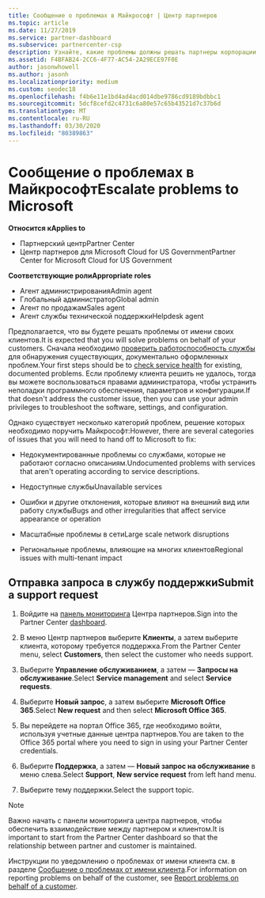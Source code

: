 ```yaml
---
title: Сообщение о проблемах в Майкрософт | Центр партнеров
ms.topic: article
ms.date: 11/27/2019
ms.service: partner-dashboard
ms.subservice: partnercenter-csp
description: Узнайте, какие проблемы должны решать партнеры корпорации Майкрософт для своих клиентов и какие проблемы может потребоваться передать корпорации Майкрософт.
ms.assetid: F4BFAB24-2CC6-4F77-AC54-2A29ECE97F0E
author: jasonwhowell
ms.author: jasonh
ms.localizationpriority: medium
ms.custom: seodec18
ms.openlocfilehash: f4b6e11e1bd4ad4acd014dbe9786cd9189bdbbc1
ms.sourcegitcommit: 5dcf8cefd2c4731c6a80e57c65b43521d7c37b6d
ms.translationtype: MT
ms.contentlocale: ru-RU
ms.lasthandoff: 03/30/2020
ms.locfileid: "80389863"
---
```

# <a name="escalate-problems-to-microsoft"></a><span data-ttu-id="bf4ec-103">Сообщение о проблемах в Майкрософт</span><span class="sxs-lookup"><span data-stu-id="bf4ec-103">Escalate problems to Microsoft</span></span>

<span data-ttu-id="bf4ec-104">**Относится к**</span><span class="sxs-lookup"><span data-stu-id="bf4ec-104">**Applies to**</span></span>

- <span data-ttu-id="bf4ec-105">Партнерский центр</span><span class="sxs-lookup"><span data-stu-id="bf4ec-105">Partner Center</span></span>
- <span data-ttu-id="bf4ec-106">Центр партнеров для Microsoft Cloud for US Government</span><span class="sxs-lookup"><span data-stu-id="bf4ec-106">Partner Center for Microsoft Cloud for US Government</span></span>

<span data-ttu-id="bf4ec-107">**Соответствующие роли**</span><span class="sxs-lookup"><span data-stu-id="bf4ec-107">**Appropriate roles**</span></span>

- <span data-ttu-id="bf4ec-108">Агент администрирования</span><span class="sxs-lookup"><span data-stu-id="bf4ec-108">Admin agent</span></span>
- <span data-ttu-id="bf4ec-109">Глобальный администратор</span><span class="sxs-lookup"><span data-stu-id="bf4ec-109">Global admin</span></span>
- <span data-ttu-id="bf4ec-110">Агент по продажам</span><span class="sxs-lookup"><span data-stu-id="bf4ec-110">Sales agent</span></span>
- <span data-ttu-id="bf4ec-111">Агент службы технической поддержки</span><span class="sxs-lookup"><span data-stu-id="bf4ec-111">Helpdesk agent</span></span>

<span data-ttu-id="bf4ec-112">Предполагается, что вы будете решать проблемы от имени своих клиентов.</span><span class="sxs-lookup"><span data-stu-id="bf4ec-112">It is expected that you will solve problems on behalf of your customers.</span></span> <span data-ttu-id="bf4ec-113">Сначала необходимо [проверить работоспособность службы](check-service-health.md) для обнаружения существующих, документально оформленных проблем.</span><span class="sxs-lookup"><span data-stu-id="bf4ec-113">Your first steps should be to [check service health](check-service-health.md) for existing, documented problems.</span></span> <span data-ttu-id="bf4ec-114">Если проблему клиента решить не удалось, тогда вы можете воспользоваться правами администратора, чтобы устранить неполадки программного обеспечения, параметров и конфигурации.</span><span class="sxs-lookup"><span data-stu-id="bf4ec-114">If that doesn't address the customer issue, then you can use your admin privileges to troubleshoot the software, settings, and configuration.</span></span>

<span data-ttu-id="bf4ec-115">Однако существует несколько категорий проблем, решение которых необходимо поручить Майкрософт:</span><span class="sxs-lookup"><span data-stu-id="bf4ec-115">However, there are several categories of issues that you will need to hand off to Microsoft to fix:</span></span>

- <span data-ttu-id="bf4ec-116">Недокументированные проблемы со службами, которые не работают согласно описаниям.</span><span class="sxs-lookup"><span data-stu-id="bf4ec-116">Undocumented problems with services that aren't operating according to service descriptions.</span></span>

- <span data-ttu-id="bf4ec-117">Недоступные службы</span><span class="sxs-lookup"><span data-stu-id="bf4ec-117">Unavailable services</span></span>

- <span data-ttu-id="bf4ec-118">Ошибки и другие отклонения, которые влияют на внешний вид или работу службы</span><span class="sxs-lookup"><span data-stu-id="bf4ec-118">Bugs and other irregularities that affect service appearance or operation</span></span>

- <span data-ttu-id="bf4ec-119">Масштабные проблемы в сети</span><span class="sxs-lookup"><span data-stu-id="bf4ec-119">Large scale network disruptions</span></span>

- <span data-ttu-id="bf4ec-120">Региональные проблемы, влияющие на многих клиентов</span><span class="sxs-lookup"><span data-stu-id="bf4ec-120">Regional issues with multi-tenant impact</span></span>

## <a name="submit-a-support-request"></a><span data-ttu-id="bf4ec-121">Отправка запроса в службу поддержки</span><span class="sxs-lookup"><span data-stu-id="bf4ec-121">Submit a support request</span></span>

1. <span data-ttu-id="bf4ec-122">Войдите на [панель мониторинга](https://partner.microsoft.com/dashboard) Центра партнеров.</span><span class="sxs-lookup"><span data-stu-id="bf4ec-122">Sign into the Partner Center [dashboard](https://partner.microsoft.com/dashboard).</span></span>

2. <span data-ttu-id="bf4ec-123">В меню Центр партнеров выберите **Клиенты**, а затем выберите клиента, которому требуется поддержка.</span><span class="sxs-lookup"><span data-stu-id="bf4ec-123">From the Partner Center menu, select **Customers**, then select the customer who needs support.</span></span>

3. <span data-ttu-id="bf4ec-124">Выберите **Управление обслуживанием**, а затем — **Запросы на обслуживание**.</span><span class="sxs-lookup"><span data-stu-id="bf4ec-124">Select **Service management** and select **Service requests**.</span></span>

4. <span data-ttu-id="bf4ec-125">Выберите **Новый запрос**, а затем выберите **Microsoft Office 365**.</span><span class="sxs-lookup"><span data-stu-id="bf4ec-125">Select **New request** and then select **Microsoft Office 365**.</span></span>

5. <span data-ttu-id="bf4ec-126">Вы перейдете на портал Office 365, где необходимо войти, используя учетные данные центра партнеров.</span><span class="sxs-lookup"><span data-stu-id="bf4ec-126">You are taken to the Office 365 portal where you need to sign in using your Partner Center credentials.</span></span>

6. <span data-ttu-id="bf4ec-127">Выберите **Поддержка**, а затем — **Новый запрос на обслуживание** в меню слева.</span><span class="sxs-lookup"><span data-stu-id="bf4ec-127">Select **Support**, **New service request** from left hand menu.</span></span>

7. <span data-ttu-id="bf4ec-128">Выберите тему поддержки.</span><span class="sxs-lookup"><span data-stu-id="bf4ec-128">Select the support topic.</span></span>

>[!NOTE]
><span data-ttu-id="bf4ec-129">Важно начать с панели мониторинга центра партнеров, чтобы обеспечить взаимодействие между партнером и клиентом.</span><span class="sxs-lookup"><span data-stu-id="bf4ec-129">It is important to start from the Partner Center dashboard so that the relationship between partner and customer is maintained.</span></span> 


<span data-ttu-id="bf4ec-130">Инструкции по уведомлению о проблемах от имени клиента см. в разделе [Сообщение о проблемах от имени клиента](report-problems-on-behalf-of-a-customer.md).</span><span class="sxs-lookup"><span data-stu-id="bf4ec-130">For information on reporting problems on behalf of the customer, see [Report problems on behalf of a customer](report-problems-on-behalf-of-a-customer.md).</span></span>

 

 



